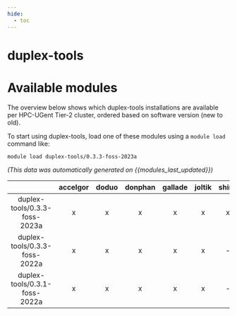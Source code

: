 ```yaml
---
hide:
  - toc
---
```


duplex-tools
============

# Available modules


The overview below shows which duplex-tools installations are available per HPC-UGent Tier-2 cluster, ordered based on software version (new to old).

To start using duplex-tools, load one of these modules using a `module load` command like:

```shell
module load duplex-tools/0.3.3-foss-2023a
```

*(This data was automatically generated on {{modules_last_updated}})*  

| |accelgor|doduo|donphan|gallade|joltik|shinx|skitty|
| :---: | :---: | :---: | :---: | :---: | :---: | :---: | :---: |
|duplex-tools/0.3.3-foss-2023a|x|x|x|x|x|x|x|
|duplex-tools/0.3.3-foss-2022a|x|x|x|x|x|-|-|
|duplex-tools/0.3.1-foss-2022a|x|x|x|x|x|-|-|

